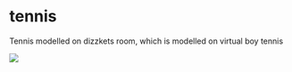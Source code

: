 # tennis
Tennis modelled on dizzkets room, which is modelled on virtual boy tennis

![](http://i.imgur.com/llnZXj2.png)
